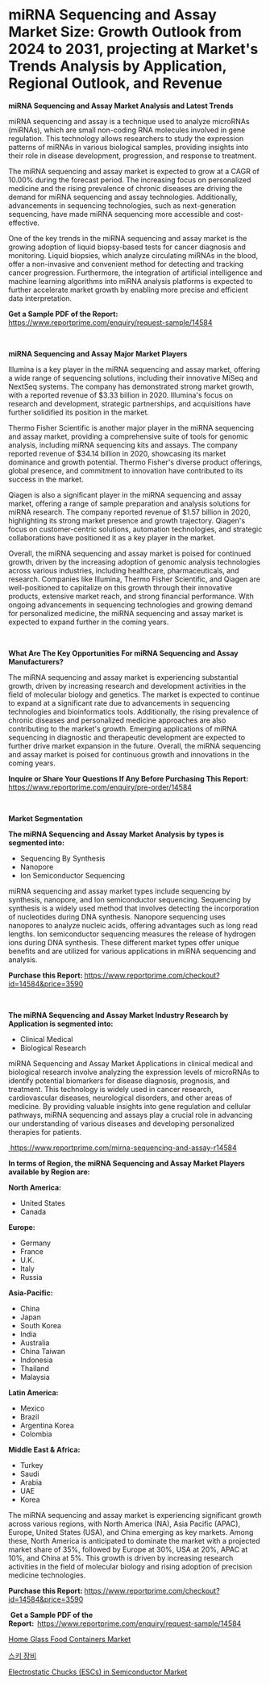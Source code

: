 <p><h1>miRNA Sequencing and Assay Market Size: Growth Outlook from 2024 to 2031, projecting at Market's Trends Analysis by Application, Regional Outlook, and Revenue</h1></p><p><strong>miRNA Sequencing and Assay Market Analysis and Latest Trends</strong></p>
<p><p>miRNA sequencing and assay is a technique used to analyze microRNAs (miRNAs), which are small non-coding RNA molecules involved in gene regulation. This technology allows researchers to study the expression patterns of miRNAs in various biological samples, providing insights into their role in disease development, progression, and response to treatment.</p><p>The miRNA sequencing and assay market is expected to grow at a CAGR of 10.00% during the forecast period. The increasing focus on personalized medicine and the rising prevalence of chronic diseases are driving the demand for miRNA sequencing and assay technologies. Additionally, advancements in sequencing technologies, such as next-generation sequencing, have made miRNA sequencing more accessible and cost-effective.</p><p>One of the key trends in the miRNA sequencing and assay market is the growing adoption of liquid biopsy-based tests for cancer diagnosis and monitoring. Liquid biopsies, which analyze circulating miRNAs in the blood, offer a non-invasive and convenient method for detecting and tracking cancer progression. Furthermore, the integration of artificial intelligence and machine learning algorithms into miRNA analysis platforms is expected to further accelerate market growth by enabling more precise and efficient data interpretation.</p></p>
<p><strong>Get a Sample PDF of the Report:&nbsp;</strong> <a href="https://www.reportprime.com/enquiry/request-sample/14584">https://www.reportprime.com/enquiry/request-sample/14584</a></p>
<p>&nbsp;</p>
<p><strong>miRNA Sequencing and Assay Major Market Players</strong></p>
<p><p>Illumina is a key player in the miRNA sequencing and assay market, offering a wide range of sequencing solutions, including their innovative MiSeq and NextSeq systems. The company has demonstrated strong market growth, with a reported revenue of $3.33 billion in 2020. Illumina's focus on research and development, strategic partnerships, and acquisitions have further solidified its position in the market.</p><p>Thermo Fisher Scientific is another major player in the miRNA sequencing and assay market, providing a comprehensive suite of tools for genomic analysis, including miRNA sequencing kits and assays. The company reported revenue of $34.14 billion in 2020, showcasing its market dominance and growth potential. Thermo Fisher's diverse product offerings, global presence, and commitment to innovation have contributed to its success in the market.</p><p>Qiagen is also a significant player in the miRNA sequencing and assay market, offering a range of sample preparation and analysis solutions for miRNA research. The company reported revenue of $1.57 billion in 2020, highlighting its strong market presence and growth trajectory. Qiagen's focus on customer-centric solutions, automation technologies, and strategic collaborations have positioned it as a key player in the market.</p><p>Overall, the miRNA sequencing and assay market is poised for continued growth, driven by the increasing adoption of genomic analysis technologies across various industries, including healthcare, pharmaceuticals, and research. Companies like Illumina, Thermo Fisher Scientific, and Qiagen are well-positioned to capitalize on this growth through their innovative products, extensive market reach, and strong financial performance. With ongoing advancements in sequencing technologies and growing demand for personalized medicine, the miRNA sequencing and assay market is expected to expand further in the coming years.</p></p>
<p>&nbsp;</p>
<p><strong>What Are The Key Opportunities For miRNA Sequencing and Assay Manufacturers?</strong></p>
<p><p>The miRNA sequencing and assay market is experiencing substantial growth, driven by increasing research and development activities in the field of molecular biology and genetics. The market is expected to continue to expand at a significant rate due to advancements in sequencing technologies and bioinformatics tools. Additionally, the rising prevalence of chronic diseases and personalized medicine approaches are also contributing to the market's growth. Emerging applications of miRNA sequencing in diagnostic and therapeutic development are expected to further drive market expansion in the future. Overall, the miRNA sequencing and assay market is poised for continuous growth and innovations in the coming years.</p></p>
<p><strong>Inquire or Share Your Questions If Any Before Purchasing This Report:</strong> <a href="https://www.reportprime.com/enquiry/pre-order/14584">https://www.reportprime.com/enquiry/pre-order/14584</a></p>
<p>&nbsp;</p>
<p><strong>Market Segmentation</strong></p>
<p><strong>The miRNA Sequencing and Assay Market Analysis by types is segmented into:</strong></p>
<p><ul><li>Sequencing By Synthesis</li><li>Nanopore</li><li>Ion Semiconductor Sequencing</li></ul></p>
<p><p>miRNA sequencing and assay market types include sequencing by synthesis, nanopore, and Ion semiconductor sequencing. Sequencing by synthesis is a widely used method that involves detecting the incorporation of nucleotides during DNA synthesis. Nanopore sequencing uses nanopores to analyze nucleic acids, offering advantages such as long read lengths. Ion semiconductor sequencing measures the release of hydrogen ions during DNA synthesis. These different market types offer unique benefits and are utilized for various applications in miRNA sequencing and analysis.</p></p>
<p><strong>Purchase this Report:&nbsp;</strong><a href="https://www.reportprime.com/checkout?id=14584&price=3590">https://www.reportprime.com/checkout?id=14584&price=3590</a></p>
<p>&nbsp;</p>
<p><strong>The miRNA Sequencing and Assay Market Industry Research by Application is segmented into:</strong></p>
<p><ul><li>Clinical Medical</li><li>Biological Research</li></ul></p>
<p><p>miRNA Sequencing and Assay Market Applications in clinical medical and biological research involve analyzing the expression levels of microRNAs to identify potential biomarkers for disease diagnosis, prognosis, and treatment. This technology is widely used in cancer research, cardiovascular diseases, neurological disorders, and other areas of medicine. By providing valuable insights into gene regulation and cellular pathways, miRNA sequencing and assays play a crucial role in advancing our understanding of various diseases and developing personalized therapies for patients.</p></p>
<p><a href="https://www.reportprime.com/mirna-sequencing-and-assay-r14584">&nbsp;https://www.reportprime.com/mirna-sequencing-and-assay-r14584</a></p>
<p><strong>In terms of Region, the miRNA Sequencing and Assay Market Players available by Region are:</strong></p>
<p>
    <p> <strong> North America: </strong>
        <ul>
            <li>United States</li>
            <li>Canada</li>
        </ul>
        </p> 
    <p> <strong> Europe: </strong>
        <ul>
            <li>Germany</li>
            <li>France</li>
            <li>U.K.</li>
            <li>Italy</li>
            <li>Russia</li>
        </ul>
        </p> 
    <p> <strong> Asia-Pacific: </strong>
        <ul>
            <li>China</li>
            <li>Japan</li>
            <li>South Korea</li>
            <li>India</li>
            <li>Australia</li>
            <li>China Taiwan</li>
            <li>Indonesia</li>
            <li>Thailand</li>
            <li>Malaysia</li>
        </ul>
        </p> 
    <p> <strong> Latin America: </strong>
        <ul>
            <li>Mexico</li>
            <li>Brazil</li>
            <li>Argentina Korea</li>
            <li>Colombia</li>
        </ul>
        </p> 
    <p> <strong> Middle East & Africa: </strong>
        <ul>
            <li>Turkey</li>
            <li>Saudi</li>
            <li>Arabia</li>
            <li>UAE</li>
            <li>Korea</li>
        </ul>
    </p>
    </p>
<p><p>The miRNA sequencing and assay market is experiencing significant growth across various regions, with North America (NA), Asia Pacific (APAC), Europe, United States (USA), and China emerging as key markets. Among these, North America is anticipated to dominate the market with a projected market share of 35%, followed by Europe at 30%, USA at 20%, APAC at 10%, and China at 5%. This growth is driven by increasing research activities in the field of molecular biology and rising adoption of precision medicine technologies.</p></p>
<p><strong>Purchase this Report: </strong><a href="https://www.reportprime.com/checkout?id=14584&price=3590">https://www.reportprime.com/checkout?id=14584&price=3590</a></p>
<p>&nbsp;<strong>Get a Sample PDF of the Report:&nbsp;&nbsp;</strong><a href="https://www.reportprime.com/enquiry/request-sample/14584">https://www.reportprime.com/enquiry/request-sample/14584</a></p>
<p><strong></strong></p>
<p><p><a href="https://www.linkedin.com/pulse/decoding-home-glass-food-containers-market-metrics-share-e4woc">Home Glass Food Containers Market</a></p><p><a href="https://medium.com/@monaboyer1926/%EC%8A%A4%ED%82%A4-%EC%9E%A5%EB%B9%84-%EC%8B%9C%EC%9E%A5-%EB%B3%B4%EA%B3%A0%EC%84%9C%EB%8A%94-%EC%9D%B4-%EC%8B%9C%EC%9E%A5%EC%9D%98-%EC%B5%9C%EC%8B%A0-%ED%8A%B8%EB%A0%8C%EB%93%9C%EC%99%80-%EC%84%B1%EC%9E%A5-%EA%B8%B0%ED%9A%8C%EB%A5%BC-%EB%B3%B4%EC%97%AC%EC%A4%8D%EB%8B%88%EB%8B%A4-a643c6e7c66c">스키 장비</a></p><p><a href="https://www.linkedin.com/pulse/electrostatic-chucks-escs-semiconductor-market-trends-analysis-gqmee?trackingId=oQqwAnbuWNc6%2BFbNwXhRIA%3D%3D">Electrostatic Chucks (ESCs) in Semiconductor Market</a></p></p>